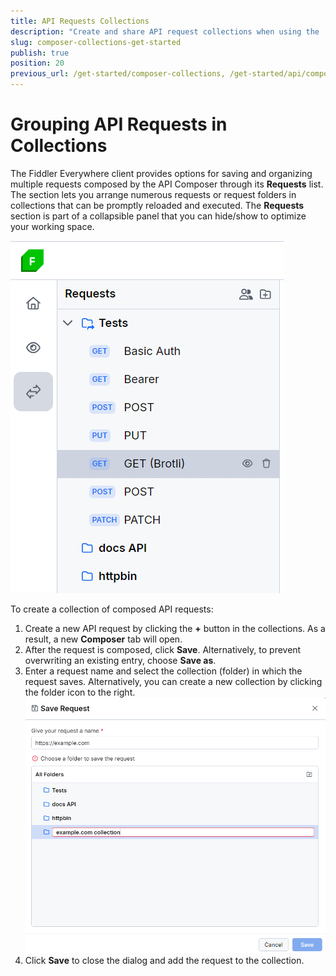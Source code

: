 ```yaml
---
title: API Requests Collections
description: "Create and share API request collections when using the 'Composer' in Fiddler Everywhere proxy tool."
slug: composer-collections-get-started
publish: true
position: 20
previous_url: /get-started/composer-collections, /get-started/api/composer-collections, /api/composer-collections, /user-guide/requests-list
---
```


# Grouping API Requests in Collections

The Fiddler Everywhere client provides options for saving and organizing multiple requests composed by the API Composer through its **Requests** list. The section lets you arrange numerous requests or request folders in collections that can be promptly reloaded and executed. The **Requests** section is part of a collapsible panel that you can hide/show to optimize your working space.

![Requests lists](./images/requests-list-all.png)

To create a collection of composed API requests:

1. Create a new API request by clicking the **+** button in the collections. As a result, a new **Composer** tab will open.
1. After the request is composed, click **Save**. Alternatively, to prevent overwriting an existing entry, choose **Save as**.
1. Enter a request name and select the collection (folder) in which the request saves. Alternatively, you can create a new collection by clicking the folder icon to the right.
    ![Requests lists](./images/requests-enter-name-and-folder.png)
1. Click **Save** to close the dialog and add the request to the collection.


